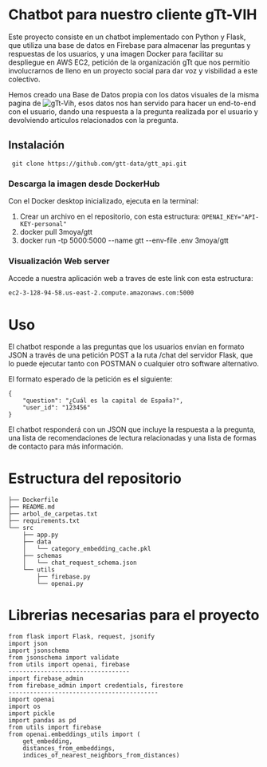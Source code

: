# Chatbot para nuestro cliente gTt-VIH
Este proyecto consiste en un chatbot implementado con Python y Flask, que utiliza una base de datos en Firebase para almacenar las preguntas y respuestas de los usuarios, y una imagen Docker para facilitar su despliegue en AWS EC2, petición de la organización gTt que nos permitio involucrarnos de lleno en un proyecto social para dar voz y visbilidad a este colectivo.

Hemos creado una Base de Datos propia con los datos visuales de la misma pagina de ![gTt-Vih](http://gtt-vih.org), esos datos nos han servido para hacer un end-to-end con el usuario, dando una respuesta a la pregunta realizada por el usuario y devolviendo articulos relacionados con la pregunta.

## Instalación

``` git clone https://github.com/gtt-data/gtt_api.git```

### Descarga la imagen desde DockerHub

Con el Docker desktop inicializado, ejecuta en la terminal:
1. Crear un archivo en el repositorio, con esta estructura:
``` OPENAI_KEY="API-KEY-personal" ```
2. docker pull 3moya/gtt
3. docker run -tp 5000:5000 --name gtt --env-file .env 3moya/gtt

###  Visualización Web server
Accede a nuestra aplicación web a traves de este link con esta estructura:

``` ec2-3-128-94-58.us-east-2.compute.amazonaws.com:5000 ```
# Uso
El chatbot responde a las preguntas que los usuarios envían en formato JSON a través de una petición POST a la ruta /chat del servidor Flask, que lo puede ejecutar tanto con POSTMAN o cualquier otro software alternativo.

El formato esperado de la petición es el siguiente:
```
{
    "question": "¿Cuál es la capital de España?",
    "user_id": "123456"
}
```
El chatbot responderá con un JSON que incluye la respuesta a la pregunta, una lista de recomendaciones de lectura relacionadas y una lista de formas de contacto para más información.

# Estructura del repositorio

``` 
├── Dockerfile
├── README.md
├── arbol_de_carpetas.txt
├── requirements.txt
└── src
    ├── app.py
    ├── data
    │   └── category_embedding_cache.pkl
    ├── schemas
    │   └── chat_request_schema.json
    └── utils
        ├── firebase.py
        └── openai.py
```

# Librerias necesarias para el proyecto
```
from flask import Flask, request, jsonify
import json
import jsonschema
from jsonschema import validate
from utils import openai, firebase
----------------------------------
import firebase_admin
from firebase_admin import credentials, firestore
------------------------------------------
import openai
import os
import pickle
import pandas as pd
from utils import firebase
from openai.embeddings_utils import (
    get_embedding,
    distances_from_embeddings,
    indices_of_nearest_neighbors_from_distances)
```